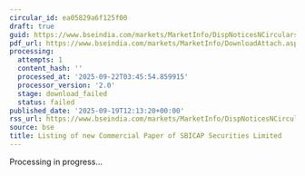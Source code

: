 ```yaml
---
circular_id: ea05829a6f125f00
draft: true
guid: https://www.bseindia.com/markets/MarketInfo/DispNoticesNCirculars.aspx?Noticeid={114FA6B8-1A3E-4F37-8A14-50DF2102AAE8}&noticeno=20250919-22&dt=09/19/2025&icount=22&totcount=44&flag=0
pdf_url: https://www.bseindia.com/markets/MarketInfo/DownloadAttach.aspx?id=20250919-22&attachedId=
processing:
  attempts: 1
  content_hash: ''
  processed_at: '2025-09-22T03:45:54.859915'
  processor_version: '2.0'
  stage: download_failed
  status: failed
published_date: '2025-09-19T12:13:20+00:00'
rss_url: https://www.bseindia.com/markets/MarketInfo/DispNoticesNCirculars.aspx?Noticeid={114FA6B8-1A3E-4F37-8A14-50DF2102AAE8}&noticeno=20250919-22&dt=09/19/2025&icount=22&totcount=44&flag=0
source: bse
title: Listing of new Commercial Paper of SBICAP Securities Limited
---
```


Processing in progress...